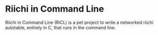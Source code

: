 # Riichi in Command Line

Riichi in Command Line (RiCL) is a pet project to write a networked riichi autotable, entirely in C, that runs in the command line.
